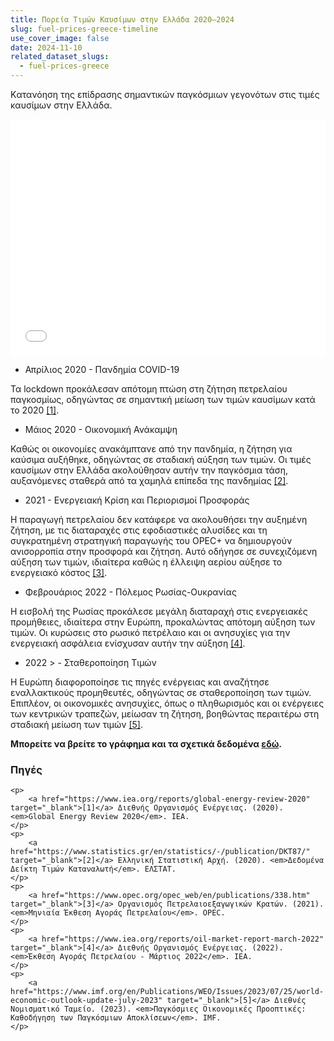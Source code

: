 ```yaml
---
title: Πορεία Τιμών Καυσίμων στην Ελλάδα 2020–2024
slug: fuel-prices-greece-timeline
use_cover_image: false
date: 2024-11-10
related_dataset_slugs: 
  - fuel-prices-greece
---
```


Kατανόηση της επίδρασης σημαντικών παγκόσμιων γεγονότων στις τιμές καυσίμων στην Ελλάδα.

<div class="pt-2">
<iframe 
    src="/charts/fuel-prices-greece-daily/" 
    frameborder="0" 
    style="border: 0; width: 100%; aspect-ratio: 4 / 3;" 
    allowfullscreen>
</iframe>
</div>

- Απρίλιος 2020 - Πανδημία COVID-19

Τα lockdown προκάλεσαν απότομη πτώση στη ζήτηση πετρελαίου παγκοσμίως, οδηγώντας σε σημαντική μείωση των τιμών καυσίμων κατά το 2020 [[1]](https://www.iea.org/reports/global-energy-review-2020).

- Μάιος 2020 - Οικονομική Ανάκαμψη

Καθώς οι οικονομίες ανακάμπτανε από την πανδημία, η ζήτηση για καύσιμα αυξήθηκε, οδηγώντας σε σταδιακή αύξηση των τιμών. Οι τιμές καυσίμων στην Ελλάδα ακολούθησαν αυτήν την παγκόσμια τάση, αυξανόμενες σταθερά από τα χαμηλά επίπεδα της πανδημίας [[2]](https://www.statistics.gr/en/statistics/-/publication/DKT87/).

- 2021 - Ενεργειακή Κρίση και Περιορισμοί Προσφοράς

Η παραγωγή πετρελαίου δεν κατάφερε να ακολουθήσει την αυξημένη ζήτηση, με τις διαταραχές στις εφοδιαστικές αλυσίδες και τη συγκρατημένη στρατηγική παραγωγής του OPEC+ να δημιουργούν ανισορροπία στην προσφορά και ζήτηση. Αυτό οδήγησε σε συνεχιζόμενη αύξηση των τιμών, ιδιαίτερα καθώς η έλλειψη αερίου αύξησε το ενεργειακό κόστος [[3]](https://www.opec.org/opec_web/en/publications/338.htm).

- Φεβρουάριος 2022 - Πόλεμος Ρωσίας-Ουκρανίας

Η εισβολή της Ρωσίας προκάλεσε μεγάλη διαταραχή στις ενεργειακές προμήθειες, ιδιαίτερα στην Ευρώπη, προκαλώντας απότομη αύξηση των τιμών. Οι κυρώσεις στο ρωσικό πετρέλαιο και οι ανησυχίες για την ενεργειακή ασφάλεια ενίσχυσαν αυτήν την αύξηση [[4]](https://www.iea.org/reports/oil-market-report-march-2022).

- 2022 > - Σταθεροποίηση Τιμών

Η Ευρώπη διαφοροποίησε τις πηγές ενέργειας και αναζήτησε εναλλακτικούς προμηθευτές, οδηγώντας σε σταθεροποίηση των τιμών. Επιπλέον, οι οικονομικές ανησυχίες, όπως ο πληθωρισμός και οι ενέργειες των κεντρικών τραπεζών, μείωσαν τη ζήτηση, βοηθώντας περαιτέρω στη σταδιακή μείωση των τιμών [[5]](https://www.imf.org/en/Publications/WEO/Issues/2023/07/25/world-economic-outlook-update-july-2023).

**Μπορείτε να βρείτε το γράφημα και τα σχετικά δεδομένα [εδώ](https://dataforgreece.com/data-directory/fuel-prices-greece/).**

<div class="sources">
    <h3>Πηγές</h3>

    <p>
        <a href="https://www.iea.org/reports/global-energy-review-2020" target="_blank">[1]</a> Διεθνής Οργανισμός Ενέργειας. (2020). <em>Global Energy Review 2020</em>. IEA.
    </p>
    <p>
        <a href="https://www.statistics.gr/en/statistics/-/publication/DKT87/" target="_blank">[2]</a> Ελληνική Στατιστική Αρχή. (2020). <em>Δεδομένα Δείκτη Τιμών Καταναλωτή</em>. ΕΛΣΤΑΤ.
    </p>
    <p>
        <a href="https://www.opec.org/opec_web/en/publications/338.htm" target="_blank">[3]</a> Οργανισμός Πετρελαιοεξαγωγικών Κρατών. (2021). <em>Μηνιαία Έκθεση Αγοράς Πετρελαίου</em>. OPEC.
    </p>
    <p>
        <a href="https://www.iea.org/reports/oil-market-report-march-2022" target="_blank">[4]</a> Διεθνής Οργανισμός Ενέργειας. (2022). <em>Έκθεση Αγοράς Πετρελαίου - Μάρτιος 2022</em>. IEA.
    </p>
    <p>
        <a href="https://www.imf.org/en/Publications/WEO/Issues/2023/07/25/world-economic-outlook-update-july-2023" target="_blank">[5]</a> Διεθνές Νομισματικό Ταμείο. (2023). <em>Παγκόσμιες Οικονομικές Προοπτικές: Καθοδήγηση των Παγκόσμιων Αποκλίσεων</em>. IMF.
    </p>
</div>
